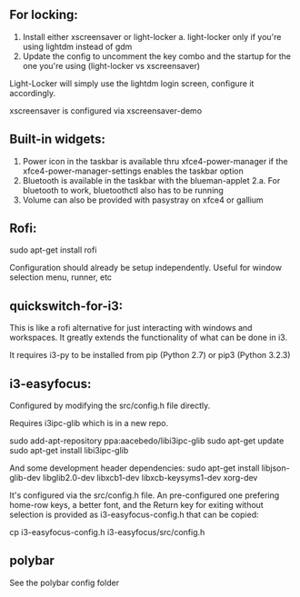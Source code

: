 For locking:
------------------------------
1. Install either xscreensaver or light-locker
  a. light-locker only if you're using lightdm instead of gdm
2. Update the config to uncomment the key combo and the startup for the one you're using (light-locker vs xscreensaver)

Light-Locker will simply use the lightdm login screen, configure it accordingly.

xscreensaver is configured via xscreensaver-demo

Built-in widgets:
------------------------------
1. Power icon in the taskbar is available thru xfce4-power-manager if the xfce4-power-manager-settings enables the taskbar option
2. Bluetooth is available in the taskbar with the blueman-applet
2.a. For bluetooth to work, bluetoothctl also has to be running
3. Volume can also be provided with pasystray on xfce4 or gallium

Rofi:
-----------------------------
sudo apt-get install rofi

Configuration should already be setup independently.  Useful for window selection menu, runner, etc

quickswitch-for-i3:
-----------------------------
This is like a rofi alternative for just interacting with windows and workspaces.  It greatly extends
the functionality of what can be done in i3.

It requires i3-py to be installed from pip (Python 2.7) or pip3 (Python 3.2.3)

i3-easyfocus:
----------------------------
Configured by modifying the src/config.h file directly.

Requires i3ipc-glib which is in a new repo.

sudo add-apt-repository ppa:aacebedo/libi3ipc-glib
sudo apt-get update
sudo apt-get install libi3ipc-glib

And some development header dependencies:
sudo apt-get install libjson-glib-dev libglib2.0-dev libxcb1-dev libxcb-keysyms1-dev xorg-dev

It's configured via the src/config.h file.  An pre-configured one prefering home-row keys, a better font, and the Return key for exiting without selection is provided as i3-easyfocus-config.h that can be copied:

cp i3-easyfocus-config.h i3-easyfocus/src/config.h

polybar
----------------------------
See the polybar config folder
